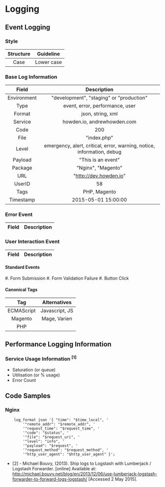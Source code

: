 # Logging

## Event Logging
### Style
| Structure | Guideline      |
|:---------:|:--------------:|
| Case      | Lower case     |

### Base Log Information
| Field       | Description                                                            |
|:-----------:|:----------------------------------------------------------------------:|
| Environment | "development", "staging" or "production"                               |
| Type        | event, error, performance, user                                        |
| Format      | json, string, xml                                                      |
| Service     | howden.io, andrewhowden.com                                            |
| Code        | 200                                                                    |
| File        | "index.php"                                                            |
| Level       | emergency, alert, critical, error, warning, notice, information, debug |
| Payload     | "This is an event"                                                     |
| Package     | "Nginx", "Magento"
| URL         | "http://dev.howden.io"                                                 |
| UserID      | 58                                                                     |
| Tags        | PHP, Magento                                                           |
| Timestamp   | 2015-05-01 15:00:00                                                    |

### Error Event
| Field       | Description                                                            |
|:-----------:|:----------------------------------------------------------------------:|

### User Interaction Event
| Field       | Description                                                            |
|:-----------:|:----------------------------------------------------------------------:|

#### Standard Events
#. Form Submission
#. Form Validation Failure
#. Button Click

#### Canonical Tags
| Tag        | Alternatives   |
|:----------:|:--------------:|
| ECMAScript | Javascript, JS |
| Magento    | Mage, Varien   |
| PHP        |                |

## Performance Logging Information

### Service Usage Information <sup>[1]</sup>
 - Saturation (or queue)
 - Utilisation (or % usage)
 - Error Count

## Code Samples

### Nginx
```
    log_format json '{ "time": "$time_local", '
        '"remote_addr": "$remote_addr", '
        '"request_time": "$request_time", '
        '"code": "$status", '
        '"file": "$request_uri", '
        '"level": "info", '
        '"payload": "$request", '
        '"request_method": "$request_method", '
        '"http_user_agent": "$http_user_agent" }';
```

- [2] - Michael Bouvy, (2013). Ship logs to Logstash with Lumberjack / Logstash Forwarder. [online] Available at: http://michael.bouvy.net/blog/en/2013/12/06/use-lumberjack-logstash-forwarder-to-forward-logs-logstash/ [Accessed 2 May 2015].
